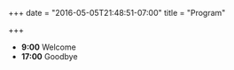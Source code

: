 +++
date = "2016-05-05T21:48:51-07:00"
title = "Program"

+++


- **9:00** Welcome
- **17:00** Goodbye

